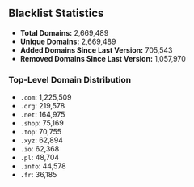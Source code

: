 ## Blacklist Statistics

- **Total Domains:** 2,669,489
- **Unique Domains:** 2,669,489
- **Added Domains Since Last Version:** 705,543
- **Removed Domains Since Last Version:** 1,057,970

### Top-Level Domain Distribution

-  `.com`: 1,225,509
-  `.org`: 219,578
-  `.net`: 164,975
-  `.shop`: 75,169
-  `.top`: 70,755
-  `.xyz`: 62,894
-  `.io`: 62,368
-  `.pl`: 48,704
-  `.info`: 44,578
-  `.fr`: 36,185

